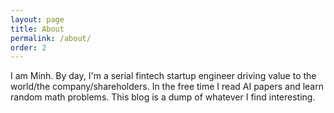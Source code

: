 ```yaml
---
layout: page
title: About
permalink: /about/
order: 2
---
```


I am Minh. By day, I'm a serial fintech startup engineer driving value to the world/the company/shareholders. In the free time I read AI papers and learn random math problems. This blog is a dump of whatever I find interesting.
